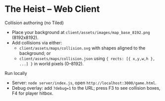 # The Heist – Web Client

Collision authoring (no Tiled)
- Place your background at `client/assets/images/map_base_8192.png` (8192x8192).
- Add collisions via either:
  - `client/assets/maps/collision.svg` with <rect> shapes aligned to the background; or
  - `client/assets/maps/collision.json` using `{ rects: [{ x,y,w,h }, ...] }` in world pixels (0–8192).

Run locally
- Server: `node server/index.js`, open `http://localhost:3000/game.html`.
- Debug overlay: add `?debug=1` to the URL; press F3 to see collision boxes, F4 for player hitbox.
